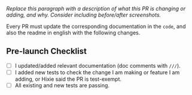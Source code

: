 *Replace this paragraph with a description of what this PR is changing or adding, and why. Consider including before/after screenshots.*

Every PR must update the corresponding documentation in the `code`, and also the readme in english with the following changes.

## Pre-launch Checklist

- [ ] I updated/added relevant documentation (doc comments with `///`).
- [ ] I added new tests to check the change I am making or feature I am adding, or Hixie said the PR is test-exempt.
- [ ] All existing and new tests are passing.
